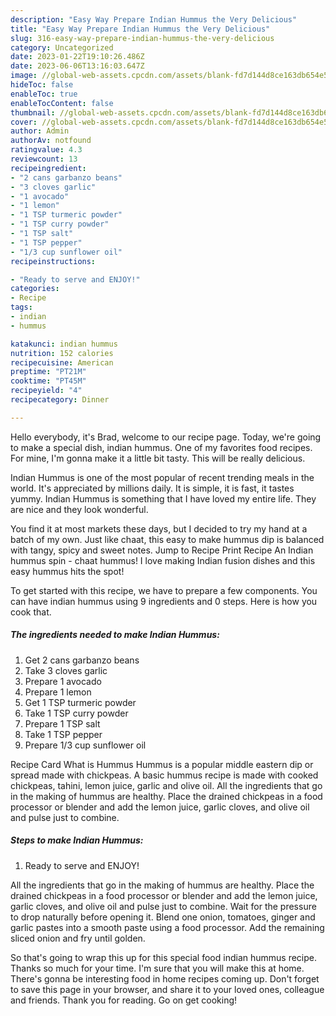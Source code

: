 ```yaml
---
description: "Easy Way Prepare Indian Hummus the Very Delicious"
title: "Easy Way Prepare Indian Hummus the Very Delicious"
slug: 316-easy-way-prepare-indian-hummus-the-very-delicious
category: Uncategorized
date: 2023-01-22T19:10:26.486Z
date: 2023-06-06T13:16:03.647Z
image: //global-web-assets.cpcdn.com/assets/blank-fd7d144d8ce163db654e5a02c40b08a2775adb7897d16e4062681dc7e1b2800f.png
hideToc: false
enableToc: true
enableTocContent: false
thumbnail: //global-web-assets.cpcdn.com/assets/blank-fd7d144d8ce163db654e5a02c40b08a2775adb7897d16e4062681dc7e1b2800f.png
cover: //global-web-assets.cpcdn.com/assets/blank-fd7d144d8ce163db654e5a02c40b08a2775adb7897d16e4062681dc7e1b2800f.png
author: Admin
authorAv: notfound
ratingvalue: 4.3
reviewcount: 13
recipeingredient:
- "2 cans garbanzo beans"
- "3 cloves garlic"
- "1 avocado"
- "1 lemon"
- "1 TSP turmeric powder"
- "1 TSP curry powder"
- "1 TSP salt"
- "1 TSP pepper"
- "1/3 cup sunflower oil"
recipeinstructions:

- "Ready to serve and ENJOY!"
categories:
- Recipe
tags:
- indian
- hummus

katakunci: indian hummus 
nutrition: 152 calories
recipecuisine: American
preptime: "PT21M"
cooktime: "PT45M"
recipeyield: "4"
recipecategory: Dinner

---
```



Hello everybody, it's Brad, welcome to our recipe page. Today, we're going to make a special dish, indian hummus. One of my favorites food recipes. For mine, I'm gonna make it a little bit tasty. This will be really delicious.

Indian Hummus is one of the most popular of recent trending meals in the world. It's appreciated by millions daily. It is simple, it is fast, it tastes yummy. Indian Hummus is something that I have loved my entire life. They are nice and they look wonderful.

You find it at most markets these days, but I decided to try my hand at a batch of my own. Just like chaat, this easy to make hummus dip is balanced with tangy, spicy and sweet notes. Jump to Recipe Print Recipe An Indian hummus spin - chaat hummus! I love making Indian fusion dishes and this easy hummus hits the spot!


To get started with this recipe, we have to prepare a few components. You can have indian hummus using 9 ingredients and 0 steps. Here is how you cook that.

<!--inarticleads1-->

##### The ingredients needed to make Indian Hummus:

1. Get 2 cans garbanzo beans
1. Take 3 cloves garlic
1. Prepare 1 avocado
1. Prepare 1 lemon
1. Get 1 TSP turmeric powder
1. Take 1 TSP curry powder
1. Prepare 1 TSP salt
1. Take 1 TSP pepper
1. Prepare 1/3 cup sunflower oil


Recipe Card What is Hummus Hummus is a popular middle eastern dip or spread made with chickpeas. A basic hummus recipe is made with cooked chickpeas, tahini, lemon juice, garlic and olive oil. All the ingredients that go in the making of hummus are healthy. Place the drained chickpeas in a food processor or blender and add the lemon juice, garlic cloves, and olive oil and pulse just to combine. 

<!--inarticleads2-->

##### Steps to make Indian Hummus:


1. Ready to serve and ENJOY!

All the ingredients that go in the making of hummus are healthy. Place the drained chickpeas in a food processor or blender and add the lemon juice, garlic cloves, and olive oil and pulse just to combine. Wait for the pressure to drop naturally before opening it. Blend one onion, tomatoes, ginger and garlic pastes into a smooth paste using a food processor. Add the remaining sliced onion and fry until golden. 

So that's going to wrap this up for this special food indian hummus recipe. Thanks so much for your time. I'm sure that you will make this at home. There's gonna be interesting food in home recipes coming up. Don't forget to save this page in your browser, and share it to your loved ones, colleague and friends. Thank you for reading. Go on get cooking!
